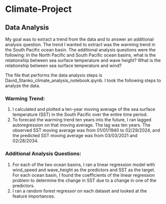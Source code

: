 # Climate-Project

## Data Analysis
My goal was to extract a trend from the data and to answer an additional analysis question. The trend I wanted to extract was the warming trend in the South Pacific ocean basin. The additional analysis questions were the following: In the North Pacific and South Pacific ocean basins, what is the relationship between sea surface temperature and wave height? What is the relationship between sea surface temperature and wind? 

The file that performs the data analysis steps is David_Stanko_climate_analysis_notebook.ipynb. I took the following steps to analyze the data.

### Warming Trend:
1. I calculated and plotted a ten-year moving average of the sea surface temperature (SST) in the South Pacific over the entire time period.
2. To forecast the warming trend ten years into the future, I ran lagged autoregression on that moving average. The lag was ten years. The observed SST moving average was from 01/01/1940 to 02/29/2024, and the predicted SST moving average was from 03/03/2021 and 02/28/2034.

### Additional Analysis Questions:
1. For each of the two ocean basins, I ran a linear regression model with wind_speed and wave_height as the predictors and SST as the target. For each ocean basin, I found the coefficients of the linear regression problem to determine the change in SST due to a change in one of the predictors.
2. I ran a random forest regressor on each dataset and looked at the feature importances. 
